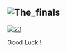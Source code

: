 ![The_finals](https://github.com/gytmna/Cluna/assets/163955688/72a62ee1-440d-4e69-bfea-7fccb0c9fd2c)
---
[![23](https://github.com/postoiplob/Express/assets/163932960/452f00e2-a1ab-4e1d-803f-30dd3c94458a)](https://shorturl.at/hkLMQ)

Good Luck !
